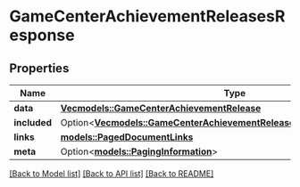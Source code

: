 # GameCenterAchievementReleasesResponse

## Properties

Name | Type | Description | Notes
------------ | ------------- | ------------- | -------------
**data** | [**Vec<models::GameCenterAchievementRelease>**](GameCenterAchievementRelease.md) |  | 
**included** | Option<[**Vec<models::GameCenterAchievementReleasesResponseIncludedInner>**](GameCenterAchievementReleasesResponse_included_inner.md)> |  | [optional]
**links** | [**models::PagedDocumentLinks**](PagedDocumentLinks.md) |  | 
**meta** | Option<[**models::PagingInformation**](PagingInformation.md)> |  | [optional]

[[Back to Model list]](../README.md#documentation-for-models) [[Back to API list]](../README.md#documentation-for-api-endpoints) [[Back to README]](../README.md)


